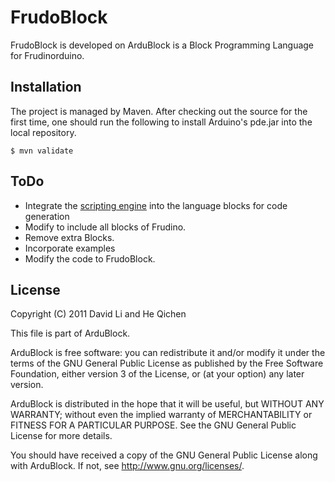 FrudoBlock
======

FrudoBlock is developed on ArduBlock is a Block Programming Language for Frudinorduino. 

Installation
----
The project is managed by Maven. After checking out the source for the first time, one should run the following to install Arduino's pde.jar into the local repository. 

	$ mvn validate


ToDo
----
* Integrate the [scripting engine](http://java.sun.com/developer/technicalArticles/J2SE/Desktop/scripting/) into the language blocks for code generation
* Modify to include all blocks of Frudino.
* Remove extra Blocks.
* Incorporate examples
* Modify the code to FrudoBlock.

License
----

Copyright (C) 2011 David Li and He Qichen

This file is part of ArduBlock.

ArduBlock is free software: you can redistribute it and/or modify
it under the terms of the GNU General Public License as published by
the Free Software Foundation, either version 3 of the License, or
(at your option) any later version.

ArduBlock is distributed in the hope that it will be useful,
but WITHOUT ANY WARRANTY; without even the implied warranty of
MERCHANTABILITY or FITNESS FOR A PARTICULAR PURPOSE.  See the
GNU General Public License for more details.

You should have received a copy of the GNU General Public License
along with ArduBlock.  If not, see <http://www.gnu.org/licenses/>.
